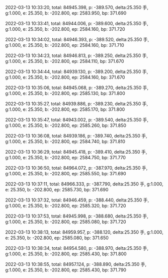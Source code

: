2022-03-13 10:33:20, total: 84945.398, p: -389.570, delta:25.350 手, g:1.000, e: 25.350, b: -202.800, ep: 2583.950, bp: 371.690

2022-03-13 10:33:41, total: 84944.006, p: -389.600, delta:25.350 手, g:1.000, e: 25.350, b: -202.800, ep: 2584.160, bp: 371.720

2022-03-13 10:34:02, total: 84946.393, p: -389.520, delta:25.350 手, g:1.000, e: 25.350, b: -202.800, ep: 2584.160, bp: 371.710

2022-03-13 10:34:23, total: 84946.813, p: -389.250, delta:25.350 手, g:1.000, e: 25.350, b: -202.800, ep: 2584.110, bp: 371.670

2022-03-13 10:34:44, total: 84939.130, p: -389.200, delta:25.350 手, g:1.000, e: 25.350, b: -202.800, ep: 2584.160, bp: 371.670

2022-03-13 10:35:06, total: 84945.068, p: -389.270, delta:25.350 手, g:1.000, e: 25.350, b: -202.800, ep: 2585.130, bp: 371.800

2022-03-13 10:35:27, total: 84939.886, p: -389.230, delta:25.350 手, g:1.000, e: 25.350, b: -202.800, ep: 2585.170, bp: 371.800

2022-03-13 10:35:47, total: 84943.002, p: -389.540, delta:25.350 手, g:1.000, e: 25.350, b: -202.800, ep: 2585.260, bp: 371.850

2022-03-13 10:36:08, total: 84939.186, p: -389.740, delta:25.350 手, g:1.000, e: 25.350, b: -202.800, ep: 2584.740, bp: 371.810

2022-03-13 10:36:29, total: 84945.418, p: -389.410, delta:25.350 手, g:1.000, e: 25.350, b: -202.800, ep: 2584.750, bp: 371.770

2022-03-13 10:36:50, total: 84964.072, p: -387.970, delta:25.350 手, g:1.000, e: 25.350, b: -202.800, ep: 2585.550, bp: 371.690

2022-03-13 10:37:11, total: 84966.333, p: -387.790, delta:25.350 手, g:1.000, e: 25.350, b: -202.800, ep: 2585.730, bp: 371.690

2022-03-13 10:37:32, total: 84946.459, p: -388.440, delta:25.350 手, g:1.000, e: 25.350, b: -202.800, ep: 2585.320, bp: 371.720

2022-03-13 10:37:53, total: 84945.998, p: -388.680, delta:25.350 手, g:1.000, e: 25.350, b: -202.800, ep: 2585.080, bp: 371.720

2022-03-13 10:38:13, total: 84959.957, p: -388.120, delta:25.350 手, g:1.000, e: 25.350, b: -202.800, ep: 2585.080, bp: 371.650

2022-03-13 10:38:34, total: 84954.580, p: -388.970, delta:25.350 手, g:1.000, e: 25.350, b: -202.800, ep: 2585.430, bp: 371.800

2022-03-13 10:38:55, total: 84957.124, p: -388.890, delta:25.350 手, g:1.000, e: 25.350, b: -202.800, ep: 2585.430, bp: 371.790